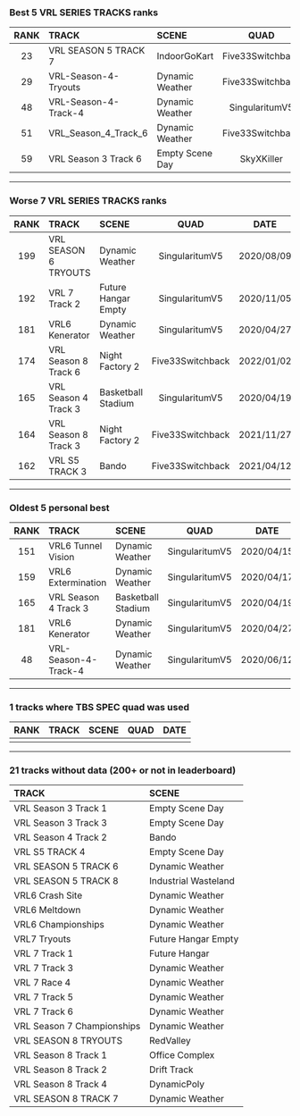 ### Best 5 VRL SERIES TRACKS ranks
|RANK|TRACK|SCENE|QUAD|DATE|
|:---:|:---|:---|:---:|:---:|
|23|VRL SEASON 5 TRACK 7|IndoorGoKart|Five33Switchback|2021/04/11|
|29|VRL-Season-4-Tryouts|Dynamic Weather|Five33Switchback|2021/04/05|
|48|VRL-Season-4-Track-4|Dynamic Weather|SingularitumV5|2020/06/12|
|51|VRL_Season_4_Track_6|Dynamic Weather|Five33Switchback|2021/04/05|
|59|VRL Season 3 Track 6|Empty Scene Day|SkyXKiller|2022/01/25|
---
### Worse 7 VRL SERIES TRACKS ranks
|RANK|TRACK|SCENE|QUAD|DATE|
|:---:|:---|:---|:---:|:---:|
|199|VRL SEASON 6 TRYOUTS|Dynamic Weather|SingularitumV5|2020/08/09|
|192|VRL 7 Track 2|Future Hangar Empty|SingularitumV5|2020/11/05|
|181|VRL6 Kenerator|Dynamic Weather|SingularitumV5|2020/04/27|
|174|VRL Season 8 Track 6|Night Factory 2|Five33Switchback|2022/01/02|
|165|VRL Season 4 Track 3|Basketball Stadium|SingularitumV5|2020/04/19|
|164|VRL Season 8 Track 3|Night Factory 2|Five33Switchback|2021/11/27|
|162|VRL S5 TRACK 3|Bando|Five33Switchback|2021/04/12|
---
### Oldest 5 personal best
|RANK|TRACK|SCENE|QUAD|DATE|
|:---:|:---|:---|:---:|:---:|
|151|VRL6 Tunnel Vision|Dynamic Weather|SingularitumV5|2020/04/15|
|159|VRL6 Extermination|Dynamic Weather|SingularitumV5|2020/04/17|
|165|VRL Season 4 Track 3|Basketball Stadium|SingularitumV5|2020/04/19|
|181|VRL6 Kenerator|Dynamic Weather|SingularitumV5|2020/04/27|
|48|VRL-Season-4-Track-4|Dynamic Weather|SingularitumV5|2020/06/12|
---
### 1 tracks where TBS SPEC quad was used
|RANK|TRACK|SCENE|QUAD|DATE|
|:---:|:---|:---|:---:|:---:|
||||||
---
### 21 tracks without data (200+ or not in leaderboard)
|TRACK|SCENE|
|:---|:---|
|VRL Season 3 Track 1|Empty Scene Day|
|VRL Season 3 Track 3|Empty Scene Day|
|VRL Season 4 Track 2|Bando|
|VRL S5 TRACK 4|Empty Scene Day|
|VRL SEASON 5 TRACK 6|Dynamic Weather|
|VRL SEASON 5 TRACK 8|Industrial Wasteland|
|VRL6 Crash Site|Dynamic Weather|
|VRL6 Meltdown|Dynamic Weather|
|VRL6 Championships|Dynamic Weather|
|VRL7 Tryouts|Future Hangar Empty|
|VRL 7 Track 1|Future Hangar|
|VRL 7 Track 3|Dynamic Weather|
|VRL 7 Race 4|Dynamic Weather|
|VRL 7 Track 5|Dynamic Weather|
|VRL 7 Track 6|Dynamic Weather|
|VRL Season 7 Championships|Dynamic Weather|
|VRL SEASON 8 TRYOUTS|RedValley|
|VRL Season 8 Track 1|Office Complex|
|VRL Season 8 Track 2|Drift Track|
|VRL Season 8 Track 4|DynamicPoly|
|VRL SEASON 8 TRACK 7|Dynamic Weather|
